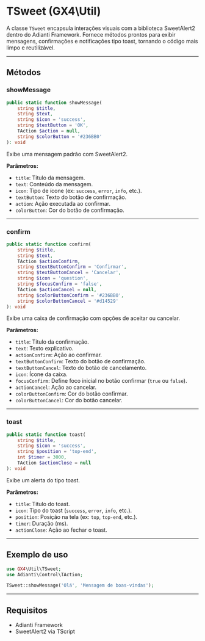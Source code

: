 
# TSweet (GX4\Util)

A classe `TSweet` encapsula interações visuais com a biblioteca SweetAlert2 dentro do Adianti Framework. Fornece métodos prontos para exibir mensagens, confirmações e notificações tipo toast, tornando o código mais limpo e reutilizável.

---

## Métodos

### showMessage
```php
public static function showMessage(
    string $title,
    string $text,
    string $icon = 'success',
    string $textButton = 'OK',
    TAction $action = null,
    string $colorButton = '#236BB0'
): void
```
Exibe uma mensagem padrão com SweetAlert2.

**Parâmetros:**
- `title`: Título da mensagem.
- `text`: Conteúdo da mensagem.
- `icon`: Tipo de ícone (ex: `success`, `error`, `info`, etc.).
- `textButton`: Texto do botão de confirmação.
- `action`: Ação executada ao confirmar.
- `colorButton`: Cor do botão de confirmação.

---

### confirm
```php
public static function confirm(
    string $title,
    string $text,
    TAction $actionConfirm,
    string $textButtonConfirm = 'Confirmar',
    string $textButtonCancel = 'Cancelar',
    string $icon = 'question',
    string $focusConfirm = 'false',
    TAction $actionCancel = null,
    string $colorButtonConfirm = '#236BB0',
    string $colorButtonCancel = '#d14529'
): void
```
Exibe uma caixa de confirmação com opções de aceitar ou cancelar.

**Parâmetros:**
- `title`: Título da confirmação.
- `text`: Texto explicativo.
- `actionConfirm`: Ação ao confirmar.
- `textButtonConfirm`: Texto do botão de confirmação.
- `textButtonCancel`: Texto do botão de cancelamento.
- `icon`: Ícone da caixa.
- `focusConfirm`: Define foco inicial no botão confirmar (`true` ou `false`).
- `actionCancel`: Ação ao cancelar.
- `colorButtonConfirm`: Cor do botão confirmar.
- `colorButtonCancel`: Cor do botão cancelar.

---

### toast
```php
public static function toast(
    string $title,
    string $icon = 'success',
    string $position = 'top-end',
    int $timer = 3000,
    TAction $actionClose = null
): void
```
Exibe um alerta do tipo toast.

**Parâmetros:**
- `title`: Título do toast.
- `icon`: Tipo do toast (`success`, `error`, `info`, etc.).
- `position`: Posição na tela (ex: `top`, `top-end`, etc.).
- `timer`: Duração (ms).
- `actionClose`: Ação ao fechar o toast.

---

## Exemplo de uso
```php
use GX4\Util\TSweet;
use Adianti\Control\TAction;

TSweet::showMessage('Olá', 'Mensagem de boas-vindas');
```

---

## Requisitos
- Adianti Framework
- SweetAlert2 via TScript

